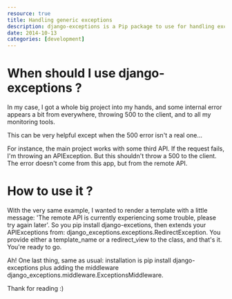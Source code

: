 ```yaml
---
resource: true
title: Handling generic exceptions
description: django-exceptions is a Pip package to use for handling exceptions to not throw a 500 error to the client by redirecting or rendering a template.
date: 2014-10-13
categories: [development]
---
```


# When should I use django-exceptions ?

In my case, I got a whole big project into my hands, and some internal error
appears a bit from everywhere, throwing 500 to the client, and to all my
monitoring tools.

This can be very helpful except when the 500 error isn't a real one…

For instance, the main project works with some third API. If the request fails,
I'm throwing an APIException. But this shouldn't throw a 500 to the client. The
error doesn't come from this app, but from the remote API.

# How to use it ?

With the very same example, I wanted to render a template with a little message:
'The remote API is currently experiencing some trouble, please try again later'.
So you pip install django-excetions, then extends your APIExceptions from:
django\_exceptions.exceptions.RedirectException.
You provide either a template\_name or a redirect\_view to the class, and that's
it. You're ready to go.

Ah! One last thing, same as usual: installation is pip install django-exceptions
plus adding the middleware django\_exceptions.middleware.ExceptionsMiddleware.

Thank for reading :)
